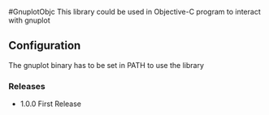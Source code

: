 #GnuplotObjc
This library could be used in Objective-C program to interact with gnuplot


## Configuration
The gnuplot binary has to be set in PATH to use the library

### Releases 

* 1.0.0 First Release